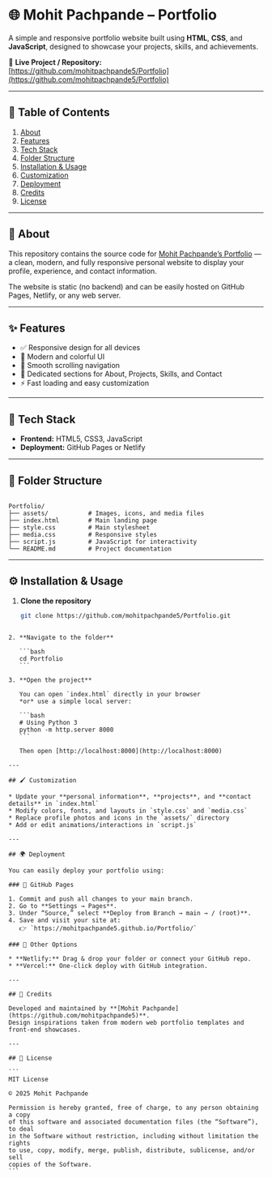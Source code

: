 # 🌐 Mohit Pachpande – Portfolio

A simple and responsive portfolio website built using **HTML**, **CSS**, and **JavaScript**, designed to showcase your projects, skills, and achievements.

🔗 **Live Project / Repository:** [https://github.com/mohitpachpande5/Portfolio](https://github.com/mohitpachpande5/Portfolio)

---

## 🚀 Table of Contents

1. [About](#about)  
2. [Features](#features)  
3. [Tech Stack](#tech-stack)  
4. [Folder Structure](#folder-structure)  
5. [Installation & Usage](#installation--usage)  
6. [Customization](#customization)  
7. [Deployment](#deployment)  
8. [Credits](#credits)  
9. [License](#license)  

---

## 📖 About

This repository contains the source code for [Mohit Pachpande’s Portfolio](https://github.com/mohitpachpande5/Portfolio) — a clean, modern, and fully responsive personal website to display your profile, experience, and contact information.

The website is static (no backend) and can be easily hosted on GitHub Pages, Netlify, or any web server.

---

## ✨ Features

- ✅ Responsive design for all devices  
- 🎨 Modern and colorful UI  
- 🧭 Smooth scrolling navigation  
- 📁 Dedicated sections for About, Projects, Skills, and Contact  
- ⚡ Fast loading and easy customization  

---

## 🧰 Tech Stack

- **Frontend:** HTML5, CSS3, JavaScript  
- **Deployment:** GitHub Pages or Netlify  

---

## 📂 Folder Structure

```

Portfolio/
├── assets/           # Images, icons, and media files
├── index.html        # Main landing page
├── style.css         # Main stylesheet
├── media.css         # Responsive styles
├── script.js         # JavaScript for interactivity
└── README.md         # Project documentation

````

---

## ⚙️ Installation & Usage

1. **Clone the repository**

   ```bash
   git clone https://github.com/mohitpachpande5/Portfolio.git
````

2. **Navigate to the folder**

   ```bash
   cd Portfolio
   ```

3. **Open the project**

   You can open `index.html` directly in your browser
   *or* use a simple local server:

   ```bash
   # Using Python 3
   python -m http.server 8000
   ```

   Then open [http://localhost:8000](http://localhost:8000)

---

## 🖌️ Customization

* Update your **personal information**, **projects**, and **contact details** in `index.html`
* Modify colors, fonts, and layouts in `style.css` and `media.css`
* Replace profile photos and icons in the `assets/` directory
* Add or edit animations/interactions in `script.js`

---

## 🌍 Deployment

You can easily deploy your portfolio using:

### 🧾 GitHub Pages

1. Commit and push all changes to your main branch.
2. Go to **Settings → Pages**.
3. Under “Source,” select **Deploy from Branch → main → / (root)**.
4. Save and visit your site at:
   👉 `https://mohitpachpande5.github.io/Portfolio/`

### 🚀 Other Options

* **Netlify:** Drag & drop your folder or connect your GitHub repo.
* **Vercel:** One-click deploy with GitHub integration.

---

## 🙌 Credits

Developed and maintained by **[Mohit Pachpande](https://github.com/mohitpachpande5)**.
Design inspirations taken from modern web portfolio templates and front-end showcases.

---

## 📄 License

```
MIT License

© 2025 Mohit Pachpande

Permission is hereby granted, free of charge, to any person obtaining a copy
of this software and associated documentation files (the “Software”), to deal
in the Software without restriction, including without limitation the rights
to use, copy, modify, merge, publish, distribute, sublicense, and/or sell
copies of the Software.
```




